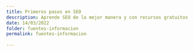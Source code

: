 ```yaml
---
title: Primeros pasos en SEO
description: Aprende SEO de la mejor manera y con recursos gratuitos
date: 14/03/2022
folder: fuentes-informacion
permalink: fuentes-informacion
  
---
```

<!--stackedit_data:
eyJoaXN0b3J5IjpbLTEwNzM1MzQzNjZdfQ==
-->